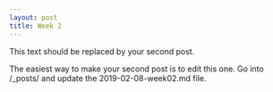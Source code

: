 ```yaml
---
layout: post
title: Week 2
---
```



This text should be replaced by your second post. 

The easiest way to make your second post is to edit this one. 
Go into /_posts/ and update the 2019-02-08-week02.md file. 
